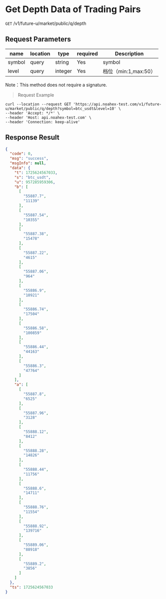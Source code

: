 # Get Depth Data of Trading Pairs

`GET` /v1/future-u/market/public/q/depth

## Request Parameters

| name   | location  | type    | required | Description                 |
| ------ | ----- | ------- | ---- | -------------------- |
| symbol | query | string  | Yes   | symbol               |
| level  | query | integer | Yes   | 档位（min:1,max:50） |

Note：This method does not require a signature.

> Request Example

```shell
curl --location --request GET 'https://api.noahex-test.com/v1/future-u/market/public/q/depth?symbol=btc_usdt&level=10' \
--header 'Accept: */*' \
--header 'Host: api.noahex-test.com' \
--header 'Connection: keep-alive'
```

## Response Result

```json
{
  "code": 0,
  "msg": "success",
  "msgInfo": null,
  "data": {
    "t": 1725624567033,
    "s": "btc_usdt",
    "u": 957285959306,
    "b": [
      [
        "55887.7",
        "11139"
      ],
      [
        "55887.54",
        "10355"
      ],
      [
        "55887.38",
        "15478"
      ],
      [
        "55887.22",
        "4615"
      ],
      [
        "55887.06",
        "964"
      ],
      [
        "55886.9",
        "10921"
      ],
      [
        "55886.74",
        "17504"
      ],
      [
        "55886.58",
        "100859"
      ],
      [
        "55886.44",
        "44163"
      ],
      [
        "55886.3",
        "47764"
      ]
    ],
    "a": [
      [
        "55887.8",
        "6525"
      ],
      [
        "55887.96",
        "3128"
      ],
      [
        "55888.12",
        "8412"
      ],
      [
        "55888.28",
        "14826"
      ],
      [
        "55888.44",
        "11756"
      ],
      [
        "55888.6",
        "14711"
      ],
      [
        "55888.76",
        "11554"
      ],
      [
        "55888.92",
        "139716"
      ],
      [
        "55889.06",
        "88918"
      ],
      [
        "55889.2",
        "3856"
      ]
    ]
  },
  "ts": 1725624567033
}
```

